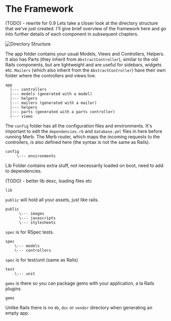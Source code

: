 # The Framework
(TODO) - rewrite for 0.9
Lets take a closer look at the directory structure that we've just created. I'll give brief overview of the framework here and go into further details of each component in subsequent chapters.

![Directory Structure](Assests/merb-gen1.png)

The app folder contains your usual Models, Views and Controllers, Helpers. It also has Parts (they inherit from `AbstractController`), similar to the old Rails components, but are lightweight and are useful for sidebars, widgets etc. `Mailers` (which also inherit from the `AbstractController`) have their own folder where the controllers and views live. 

    app
      |--- controllers
      |--- models (generated with a model)
      |--- helpers
      |--- mailers (generated with a mailer)
      |--- helpers
      |--- parts (generated with a parts controller)
      |--- views

The `config` folder has all the configuration files and environments. It's important to edit the `dependencies.rb` and `database.yml` files in here before running Merb. The Merb router, which maps the incoming requests to the controllers, is also defined here (the syntax is not the same as Rails). 

    config
         \--- environments

Lib Folder contains extra stuff, not necessarily loaded on boot, need to add to dependencies. 

(TODO) - better lib desc, loading files etc
    
    lib
    
`public` will hold all your assets, just like rails. 
    
    public
          \--- images
          \--- javascripts
          \--- stylesheets
    
`spec` is for RSpec tests.
    
    spec
        \--- models
        \--- controllers
    
`spec` is for test/unit (same as Rails)
    
    test
        \--- unit
        
`gems` is there so you can package gems with your application, a la Rails plugins
    
    gems
    
 
Unlike Rails there is no `db`, `doc` or `vendor` directory when generating an empty app.